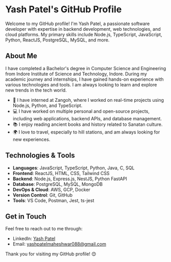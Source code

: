 # Yash Patel's GitHub Profile

Welcome to my GitHub profile! I'm Yash Patel, a passionate software developer with expertise in backend development, web technologies, and cloud platforms. My primary skills include Node.js, TypeScript, JavaScript, Python, ReactJS, PostgreSQL, MySQL, and more.

## About Me

I have completed a Bachelor's degree in Computer Science and Engineering from Indore Institute of Science and Technology, Indore. During my academic journey and internships, I have gained hands-on experience with various technologies and tools. I am always looking to learn and explore new trends in the tech world.

- 💼 I have interned at Zangoh, where I worked on real-time projects using Node.js, Python, and TypeScript.
- 💻 I have worked on multiple personal and open-source projects, including web applications, backend APIs, and database management.
- 📚 I enjoy reading ancient books and history related to Sanatan culture.
- 🌍 I love to travel, especially to hill stations, and am always looking for new experiences.

## Technologies & Tools

- **Languages**: JavaScript, TypeScript, Python, Java, C, SQL
- **Frontend**: ReactJS, HTML, CSS, Tailwind CSS
- **Backend**: Node.js, Express.js, NestJS, Python FastAPI
- **Database**: PostgreSQL, MySQL, MongoDB
- **DevOps & Cloud**: AWS, GCP, Docker
- **Version Control**: Git, GitHub
- **Tools**: VS Code, Postman, Jest, ts-jest

## Get in Touch

Feel free to reach out to me through:

- LinkedIn: [Yash Patel](https://www.linkedin.com/in/yash-patel-b9698021a)
- Email: [yashpatelmaheshwar088@gmail.com](mailto:yashpatelmaheshwar088@gmail.com)

Thank you for visiting my GitHub profile! 😊
